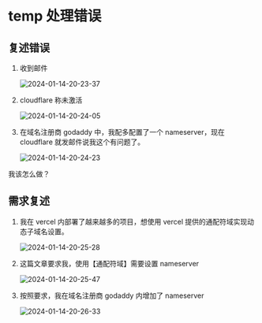 # temp 处理错误

## 复述错误

1. 收到邮件

   ![2024-01-14-20-23-37](https://cdn.jsdelivr.net/gh/RuanZhongNan/img-store/img/2024-01-14-20-23-37.png)

2. cloudflare 称未激活

   ![2024-01-14-20-24-05](https://cdn.jsdelivr.net/gh/RuanZhongNan/img-store/img/2024-01-14-20-24-05.png)

3. 在域名注册商 godaddy 中，我配多配置了一个 nameserver，现在 cloudflare 就发邮件说我这个有问题了。

   ![2024-01-14-20-24-23](https://cdn.jsdelivr.net/gh/RuanZhongNan/img-store/img/2024-01-14-20-24-23.png)

我该怎么做？

## 需求复述

1. 我在 vercel 内部署了越来越多的项目，想使用 vercel 提供的通配符域实现动态子域名设置。

   ![2024-01-14-20-25-28](https://cdn.jsdelivr.net/gh/RuanZhongNan/img-store/img/2024-01-14-20-25-28.png)

2. 这篇文章要求我，使用【通配符域】需要设置 nameserver

   ![2024-01-14-20-25-47](https://cdn.jsdelivr.net/gh/RuanZhongNan/img-store/img/2024-01-14-20-25-47.png)

3. 按照要求，我在域名注册商 godaddy 内增加了 nameserver

   ![2024-01-14-20-26-33](https://cdn.jsdelivr.net/gh/RuanZhongNan/img-store/img/2024-01-14-20-26-33.png)
